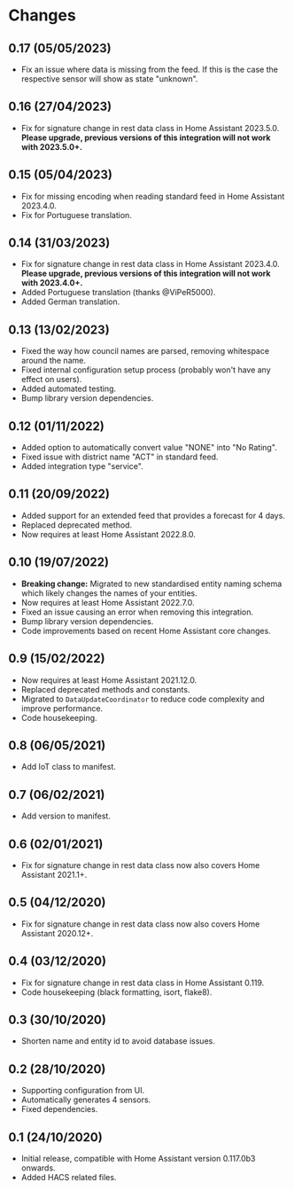 # Changes

## 0.17 (05/05/2023)
* Fix an issue where data is missing from the feed. If this is the case the respective sensor will show as state "unknown".

## 0.16 (27/04/2023)
* Fix for signature change in rest data class in Home Assistant 2023.5.0.
  **Please upgrade, previous versions of this integration will not work with 2023.5.0+.** 

## 0.15 (05/04/2023)
* Fix for missing encoding when reading standard feed in Home Assistant 2023.4.0.
* Fix for Portuguese translation.

## 0.14 (31/03/2023)
* Fix for signature change in rest data class in Home Assistant 2023.4.0.
  **Please upgrade, previous versions of this integration will not work with 2023.4.0+.** 
* Added Portuguese translation (thanks @ViPeR5000).
* Added German translation.

## 0.13 (13/02/2023)
* Fixed the way how council names are parsed, removing whitespace around the name.
* Fixed internal configuration setup process (probably won't have any effect on users).
* Added automated testing.
* Bump library version dependencies.

## 0.12 (01/11/2022)
* Added option to automatically convert value "NONE" into "No Rating".
* Fixed issue with district name "ACT" in standard feed.
* Added integration type "service".

## 0.11 (20/09/2022)
* Added support for an extended feed that provides a forecast for 4 days.
* Replaced deprecated method.
* Now requires at least Home Assistant 2022.8.0.

## 0.10 (19/07/2022)
* **Breaking change:** Migrated to new standardised entity naming schema which likely changes the names of your entities.
* Now requires at least Home Assistant 2022.7.0.
* Fixed an issue causing an error when removing this integration.
* Bump library version dependencies.
* Code improvements based on recent Home Assistant core changes.

## 0.9 (15/02/2022)
* Now requires at least Home Assistant 2021.12.0.
* Replaced deprecated methods and constants.
* Migrated to `DataUpdateCoordinator` to reduce code complexity and improve performance.
* Code housekeeping.

## 0.8 (06/05/2021)
* Add IoT class to manifest.

## 0.7 (06/02/2021)
* Add version to manifest.

## 0.6 (02/01/2021)
* Fix for signature change in rest data class now also covers Home Assistant 2021.1+.

## 0.5 (04/12/2020)
* Fix for signature change in rest data class now also covers Home Assistant 2020.12+.

## 0.4 (03/12/2020)
* Fix for signature change in rest data class in Home Assistant 0.119.
* Code housekeeping (black formatting, isort, flake8).

## 0.3 (30/10/2020)
* Shorten name and entity id to avoid database issues.

## 0.2 (28/10/2020)
* Supporting configuration from UI.
* Automatically generates 4 sensors.
* Fixed dependencies.

## 0.1 (24/10/2020)
* Initial release, compatible with Home Assistant version 0.117.0b3 onwards.
* Added HACS related files.
